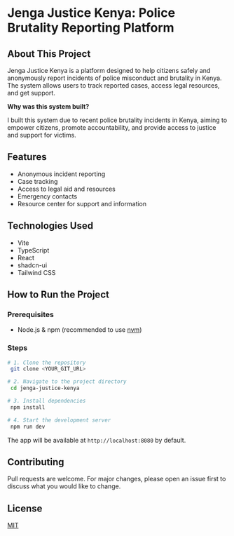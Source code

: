 # Jenga Justice Kenya: Police Brutality Reporting Platform

## About This Project

Jenga Justice Kenya is a platform designed to help citizens safely and anonymously report incidents of police misconduct and brutality in Kenya. The system allows users to track reported cases, access legal resources, and get support. 

**Why was this system built?**

I built this system due to recent police brutality incidents in Kenya, aiming to empower citizens, promote accountability, and provide access to justice and support for victims.

## Features
- Anonymous incident reporting
- Case tracking
- Access to legal aid and resources
- Emergency contacts
- Resource center for support and information

## Technologies Used
- Vite
- TypeScript
- React
- shadcn-ui
- Tailwind CSS

## How to Run the Project

### Prerequisites
- Node.js & npm (recommended to use [nvm](https://github.com/nvm-sh/nvm#installing-and-updating))

### Steps

```sh
# 1. Clone the repository
 git clone <YOUR_GIT_URL>

# 2. Navigate to the project directory
 cd jenga-justice-kenya

# 3. Install dependencies
 npm install

# 4. Start the development server
 npm run dev
```

The app will be available at `http://localhost:8080` by default.

## Contributing
Pull requests are welcome. For major changes, please open an issue first to discuss what you would like to change.

## License
[MIT](LICENSE)
